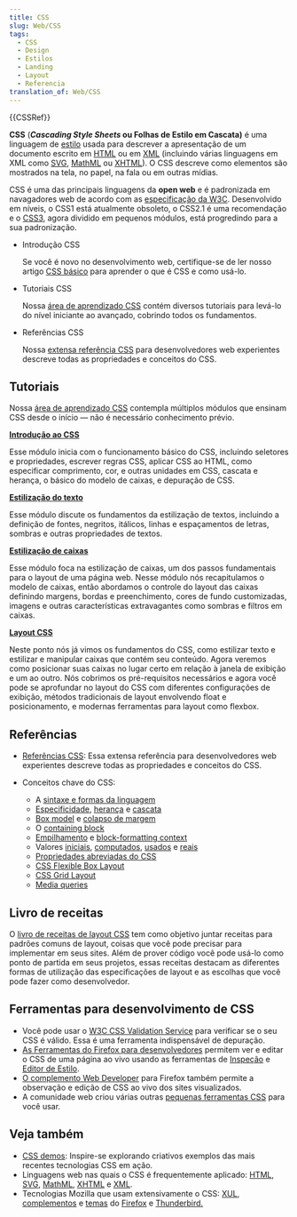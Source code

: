```yaml
---
title: CSS
slug: Web/CSS
tags:
  - CSS
  - Design
  - Estilos
  - Landing
  - Layout
  - Referencia
translation_of: Web/CSS
---
```

{{CSSRef}}

**CSS** (**_Cascading Style Sheets_ ou Folhas de Estilo em Cascata)** é uma linguagem de [estilo](/pt-BR/docs/Web/API/StyleSheet) usada para descrever a apresentação de um documento escrito em [HTML](/pt-BR/HTML) ou em [XML](/pt-BR/docs/Glossary/XML) (incluindo várias linguagens em XML como [SVG](/pt-BR/SVG), [MathML](/pt-BR/docs/Web/MathML) ou [XHTML](/pt-BR/XHTML)). O CSS descreve como elementos são mostrados na tela, no papel, na fala ou em outras mídias.

CSS é uma das principais linguagens da **open web** e é padronizada em navagadores web de acordo com as [especificação da W3C](https://w3.org/Style/CSS/#specs). Desenvolvido em níveis, o CSS1 está atualmente obsoleto, o CSS2.1 é uma recomendação e o [CSS3](/pt-BR/docs/Web/CSS/CSS3), agora dividido em pequenos módulos, está progredindo para a sua padronização.

- Introdução CSS

  Se você é novo no desenvolvimento web, certifique-se de ler nosso artigo [CSS básico](/pt-BR/docs/Aprender/Getting_started_with_the_web/CSS_basico) para aprender o que é CSS e como usá-lo.

- Tutoriais CSS

  Nossa [área de aprendizado CSS](/pt-BR/docs/Aprender/CSS) contém diversos tutoriais para levá-lo do nível iniciante ao avançado, cobrindo todos os fundamentos.

- Referências CSS

  Nossa [extensa referência CSS](/pt-BR/docs/Web/CSS/CSS_Reference) para desenvolvedores web experientes descreve todas as propriedades e conceitos do CSS.

## Tutoriais

Nossa [área de aprendizado CSS](/pt-BR/docs/Learn/CSS) contempla múltiplos módulos que ensinam CSS desde o início — não é necessário conhecimento prévio.

**[Introdução ao CSS](/pt-BR/docs/Learn/CSS/First_steps)**

Esse módulo inicia com o funcionamento básico do CSS, incluindo seletores e propriedades, escrever regras CSS, aplicar CSS ao HTML, como especificar comprimento, cor, e outras unidades em CSS, cascata e herança, o básico do modelo de caixas, e depuração de CSS.

**[Estilização do texto](/pt-BR/docs/Learn/CSS/Styling_text)**

Esse módulo discute os fundamentos da estilização de textos, incluindo a definição de fontes, negritos, itálicos, linhas e espaçamentos de letras, sombras e outras propriedades de textos.

**[Estilização de caixas](/pt-BR/docs/Learn/CSS/Building_blocks)**

Esse módulo foca na estilização de caixas, um dos passos fundamentais para o layout de uma página web. Nesse módulo nós recapitulamos o modelo de caixas, então abordamos o controle do layout das caixas definindo margens, bordas e preenchimento, cores de fundo customizadas, imagens e outras características extravagantes como sombras e filtros em caixas.

**[Layout CSS](/pt-BR/docs/Learn/CSS/CSS_layout)**

Neste ponto nós já vimos os fundamentos do CSS, como estilizar texto e estilizar e manipular caixas que contém seu conteúdo. Agora veremos como posicionar suas caixas no lugar certo em relação à janela de exibição e um ao outro. Nós cobrimos os pré-requisitos necessários e agora você pode se aprofundar no layout do CSS com diferentes configurações de exibição, métodos tradicionais de layout envolvendo float e posicionamento, e modernas ferramentas para layout como flexbox.

## Referências

- [Referências CSS](/pt-BR/docs/Web/CSS/CSS_Reference): Essa extensa referência para desenvolvedores web experientes descreve todas as propriedades e conceitos do CSS.
- Conceitos chave do CSS:

  - A [sintaxe e formas da linguagem](/pt-BR/docs/Web/CSS/sintaxe)
  - [Especificidade](/pt-BR/docs/Web/CSS/Specificity), [herança](/pt-BR/docs/Web/CSS/inheritance) e [cascata](/pt-BR/docs/Web/CSS/Cascade)
  - [Box model](/pt-BR/docs/Web/CSS/box_model) e [colapso de margem](/pt-BR/docs/Web/CSS/CSS_Box_Model/margin_collapsing)
  - O [containing block](/pt-BR/docs/Web/CSS/Containing_block)
  - [Empilhamento](/pt-BR/docs/Web/Guide/CSS/Understanding_z_index/O_contexto_de_empilhamento) e [block-formatting context](/pt-BR/docs/Web/Guide/CSS/Block_formatting_context)
  - Valores [iniciais](/pt-BR/docs/Web/CSS/valor_inicial), [computados](/pt-BR/docs/Web/CSS/valor_computado), [usados](/pt-BR/docs/Web/CSS/Valor_usado) e [reais](/pt-BR/docs/Web/CSS/Valor_atual)
  - [Propriedades abreviadas do CSS](/pt-BR/docs/Web/CSS/Shorthand_properties)
  - [CSS Flexible Box Layout](/pt-BR/docs/Web/CSS/CSS_Flexible_Box_Layout)
  - [CSS Grid Layout](/pt-BR/docs/Web/CSS/CSS_Grid_Layout)
  - [Media queries](/pt-BR/docs/Web/CSS/Media_Queries)

## Livro de receitas

O [livro de receitas de layout CSS](/pt-BR/docs/Web/CSS/Layout_cookbook) tem como objetivo juntar receitas para padrões comuns de layout, coisas que você pode precisar para implementar em seus sites. Além de prover código você pode usá-lo como ponto de partida em seus projetos, essas receitas destacam as diferentes formas de utilização das especificações de layout e as escolhas que você pode fazer como desenvolvedor.

## Ferramentas para desenvolvimento de CSS

- Você pode usar o [W3C CSS Validation Service](https://jigsaw.w3.org/css-validator/) para verificar se o seu CSS é válido. Essa é uma ferramenta indispensável de depuração.
- [As Ferramentas do Firefox para desenvolvedores](/pt-BR/docs/Tools) permitem ver e editar o CSS de uma página ao vivo usando as ferramentas de [Inspeção](/pt-BR/docs/Tools/Page_Inspector) e [Editor de Estilo](/pt-BR/docs/Tools/Style_Editor).
- [O complemento Web Developer](https://addons.mozilla.org/pt-BR/firefox/addon/60) para Firefox também permite a observação e edição de CSS ao vivo dos sites visualizados.
- A comunidade web criou várias outras [pequenas ferramentas CSS](/pt-BR/docs/Web/CSS/Tools) para você usar.

## Veja também

- [CSS demos](/pt-BR/docs/Web/Demos_of_open_web_technologies): Inspire-se explorando criativos exemplos das mais recentes tecnologias CSS em ação.
- Linguagens web nas quais o CSS é frequentemente aplicado: [HTML](/pt-BR/docs/Web/HTML), [SVG](/pt-BR/docs/Web/SVG), [MathML](/pt-BR/docs/Web/MathML), [XHTML](/pt-BR/docs/Web/XHTML) e [XML](/pt-BR/docs/Glossary/XML).
- Tecnologias Mozilla que usam extensivamente o CSS: [XUL](/pt-BR/docs/XUL), [complementos](/pt-BR/docs/Extensions) e [temas](/pt-BR/Add-ons/Themes) do [Firefox](/pt-BR/Firefox) e [Thunderbird.](/pt-BR/docs/Mozilla/Thunderbird)
